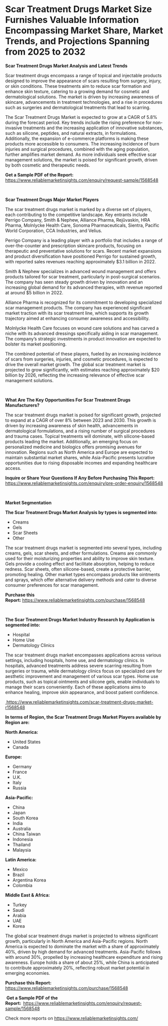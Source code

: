<p><h1>Scar Treatment Drugs Market Size Furnishes Valuable Information Encompassing Market Share, Market Trends, and Projections Spanning from 2025 to 2032</h1></p><p><strong>Scar Treatment Drugs Market Analysis and Latest Trends</strong></p>
<p><p>Scar treatment drugs encompass a range of topical and injectable products designed to improve the appearance of scars resulting from surgery, injury, or skin conditions. These treatments aim to reduce scar formation and enhance skin texture, catering to a growing demand for cosmetic and dermatological solutions. The market is driven by increasing awareness of skincare, advancements in treatment technologies, and a rise in procedures such as surgeries and dermatological treatments that lead to scarring.</p><p>The Scar Treatment Drugs Market is expected to grow at a CAGR of 5.8% during the forecast period. Key trends include the rising preference for non-invasive treatments and the increasing application of innovative substances, such as silicone, peptides, and natural extracts, in formulations. Additionally, the expansion of e-commerce platforms is making these products more accessible to consumers. The increasing incidence of burn injuries and surgical procedures, combined with the aging population, further amplifies market demand. As more individuals seek effective scar management solutions, the market is poised for significant growth, driven by both cosmetic and therapeutic needs.</p></p>
<p><strong>Get a Sample PDF of the Report:&nbsp;</strong> <a href="https://www.reliablemarketinsights.com/enquiry/request-sample/1568548?utm_campaign=3320&utm_medium=2&utm_source=Github&utm_content=ia&utm_term=25032025&utm_id=scar-treatment-drugs">https://www.reliablemarketinsights.com/enquiry/request-sample/1568548</a></p>
<p>&nbsp;</p>
<p><strong>Scar Treatment Drugs Major Market Players</strong></p>
<p><p>The scar treatment drugs market is marked by a diverse set of players, each contributing to the competitive landscape. Key entrants include Perrigo Company, Smith & Nephew, Alliance Pharma, Rejûvaskin, HRA Pharma, Molnlycke Health Care, Sonoma Pharmaceuticals, Sientra, Pacific World Corporation, CCA Industries, and Velius.</p><p>Perrigo Company is a leading player with a portfolio that includes a range of over-the-counter and prescription skincare products, focusing on therapeutic and preventative solutions for scars. Recent market expansions and product diversification have positioned Perrigo for sustained growth, with reported sales revenues reaching approximately $3.1 billion in 2022.</p><p>Smith & Nephew specializes in advanced wound management and offers products tailored for scar treatment, particularly in post-surgical scenarios. The company has seen steady growth driven by innovation and an increasing global demand for its advanced therapies, with revenue reported at around $5 billion in 2022.</p><p>Alliance Pharma is recognized for its commitment to developing specialized scar management products. The company has experienced significant market traction with its scar treatment line, which supports its growth trajectory aimed at enhancing consumer awareness and accessibility.</p><p>Molnlycke Health Care focuses on wound care solutions and has carved a niche with its advanced dressings specifically aiding in scar management. The company’s strategic investments in product innovation are expected to bolster its market positioning.</p><p>The combined potential of these players, fueled by an increasing incidence of scars from surgeries, injuries, and cosmetic procedures, is expected to drive the overall market growth. The global scar treatment market is projected to grow significantly, with estimates reaching approximately $20 billion by 2026, reflecting the increasing relevance of effective scar management solutions.</p></p>
<p>&nbsp;</p>
<p><strong>What Are The Key Opportunities For Scar Treatment Drugs Manufacturers?</strong></p>
<p><p>The scar treatment drugs market is poised for significant growth, projected to expand at a CAGR of over 8% between 2023 and 2030. This growth is driven by increasing awareness of skin health, advancements in dermatological formulations, and a rising number of surgical procedures and trauma cases. Topical treatments will dominate, with silicone-based products leading the market. Additionally, an emerging focus on personalized medicine and biologics offers promising avenues for innovation. Regions such as North America and Europe are expected to maintain substantial market shares, while Asia-Pacific presents lucrative opportunities due to rising disposable incomes and expanding healthcare access.</p></p>
<p><strong>Inquire or Share Your Questions If Any Before Purchasing This Report:</strong> <a href="https://www.reliablemarketinsights.com/enquiry/pre-order-enquiry/1568548?utm_campaign=3320&utm_medium=2&utm_source=Github&utm_content=ia&utm_term=25032025&utm_id=scar-treatment-drugs">https://www.reliablemarketinsights.com/enquiry/pre-order-enquiry/1568548</a></p>
<p>&nbsp;</p>
<p><strong>Market Segmentation</strong></p>
<p><strong>The Scar Treatment Drugs Market Analysis by types is segmented into:</strong></p>
<p><ul><li>Creams</li><li>Gels</li><li>Scar Sheets</li><li>Other</li></ul></p>
<p><p>The scar treatment drugs market is segmented into several types, including creams, gels, scar sheets, and other formulations. Creams are commonly used for their moisturizing properties and ability to improve skin texture. Gels provide a cooling effect and facilitate absorption, helping to reduce redness. Scar sheets, often silicone-based, create a protective barrier, promoting healing. Other market types encompass products like ointments and sprays, which offer alternative delivery methods and cater to diverse consumer preferences for scar management.</p></p>
<p><strong>Purchase this Report:&nbsp;</strong><a href="https://www.reliablemarketinsights.com/purchase/1568548?utm_campaign=3320&utm_medium=2&utm_source=Github&utm_content=ia&utm_term=25032025&utm_id=scar-treatment-drugs">https://www.reliablemarketinsights.com/purchase/1568548</a></p>
<p>&nbsp;</p>
<p><strong>The Scar Treatment Drugs Market Industry Research by Application is segmented into:</strong></p>
<p><ul><li>Hospital</li><li>Home Use</li><li>Dermatology Clinics</li></ul></p>
<p><p>The scar treatment drugs market encompasses applications across various settings, including hospitals, home use, and dermatology clinics. In hospitals, advanced treatments address severe scarring resulting from surgeries or trauma, while dermatology clinics focus on specialized care for aesthetic improvement and management of various scar types. Home use products, such as topical ointments and silicone gels, enable individuals to manage their scars conveniently. Each of these applications aims to enhance healing, improve skin appearance, and boost patient confidence.</p></p>
<p><a href="https://www.reliablemarketinsights.com/scar-treatment-drugs-market-r1568548?utm_campaign=3320&utm_medium=2&utm_source=Github&utm_content=ia&utm_term=25032025&utm_id=scar-treatment-drugs">&nbsp;https://www.reliablemarketinsights.com/scar-treatment-drugs-market-r1568548</a></p>
<p><strong>In terms of Region, the Scar Treatment Drugs Market Players available by Region are:</strong></p>
<p>
    <p> <strong> North America: </strong>
        <ul>
            <li>United States</li>
            <li>Canada</li>
        </ul>
        </p> 
    <p> <strong> Europe: </strong>
        <ul>
            <li>Germany</li>
            <li>France</li>
            <li>U.K.</li>
            <li>Italy</li>
            <li>Russia</li>
        </ul>
        </p> 
    <p> <strong> Asia-Pacific: </strong>
        <ul>
            <li>China</li>
            <li>Japan</li>
            <li>South Korea</li>
            <li>India</li>
            <li>Australia</li>
            <li>China Taiwan</li>
            <li>Indonesia</li>
            <li>Thailand</li>
            <li>Malaysia</li>
        </ul>
        </p> 
    <p> <strong> Latin America: </strong>
        <ul>
            <li>Mexico</li>
            <li>Brazil</li>
            <li>Argentina Korea</li>
            <li>Colombia</li>
        </ul>
        </p> 
    <p> <strong> Middle East & Africa: </strong>
        <ul>
            <li>Turkey</li>
            <li>Saudi</li>
            <li>Arabia</li>
            <li>UAE</li>
            <li>Korea</li>
        </ul>
    </p>
    </p>
<p><p>The global scar treatment drugs market is projected to witness significant growth, particularly in North America and Asia-Pacific regions. North America is expected to dominate the market with a share of approximately 40%, driven by high demand for advanced treatments. Asia-Pacific follows with around 30%, propelled by increasing healthcare expenditure and rising awareness. Europe holds a share of about 25%, while China is anticipated to contribute approximately 20%, reflecting robust market potential in emerging economies.</p></p>
<p><strong>Purchase this Report: </strong><a href="https://www.reliablemarketinsights.com/purchase/1568548?utm_campaign=3320&utm_medium=2&utm_source=Github&utm_content=ia&utm_term=25032025&utm_id=scar-treatment-drugs">https://www.reliablemarketinsights.com/purchase/1568548</a></p>
<p>&nbsp;<strong>Get a Sample PDF of the Report:&nbsp;&nbsp;</strong><a href="https://www.reliablemarketinsights.com/enquiry/request-sample/1568548?utm_campaign=3320&utm_medium=2&utm_source=Github&utm_content=ia&utm_term=25032025&utm_id=scar-treatment-drugs">https://www.reliablemarketinsights.com/enquiry/request-sample/1568548</a></p>
<p><strong></strong></p>
<p>Check more reports on <a href="https://www.reliablemarketinsights.com/?utm_campaign=3320&utm_medium=2&utm_source=Github&utm_content=ia&utm_term=25032025&utm_id=scar-treatment-drugs">https://www.reliablemarketinsights.com/</a></p>